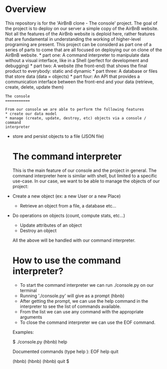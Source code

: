 Overview
========

This repository is for the 'AirBnB clone - The console' project. The goal of 
the project is to deploy on our server a simple copy of the AirBnB website.
Not all the features of the AirBnb website is deploid here, rather features 
that are fundamental in understanding the working of higher-level programing 
are present.
This project can be considerd as part one of a series of parts to come that 
are all focused on deploying our on clone of the AirBnB website.
	* part one: A command interpreter to manipulate data without a visual 
interface, like in a Shell (perfect for development and debugging)
	* part two: A website (the front-end) that shows the final product 
	to everybody: static and dynamic
	* part three: A database or files that store data (data = objects)
	* part four: An API that provides a communication interface between 
the front-end and your data (retrieve, create, delete, update them)

	The console
	===========

	From our console we are able to perform the following features
	* create our data model
	* manage (create, update, destroy, etc) objects via a console / command 
	interpreter
* store and persist objects to a file (JSON file)

	The command interpreter
	=======================

	This is the main feature of our console and the project in general.
	The command interpreter here is similar with shell, but limited to a specific 
	use-case. In our case, we want to be able to manage the objects of our project:

* Create a new object (ex: a new User or a new Place)
	* Retrieve an object from a file, a database etc…
* Do operations on objects (count, compute stats, etc…)
	* Update attributes of an object
	* Destroy an object

	All the above will be handled with our command interpreter.


	How to use the command interpreter?
	===================================


	* To start the command interpreter we can run ./console.py on our terminal
	* Running './console.py' will give as a prompt (hbnb)
	* After getting the prompt, we can use the help command in the interpreter 
	to see the list of commands available.
	* From the list we can use any command with the appropriate arguments
	* To close the command interpreter we can use the EOF command.

	Examples:

	$ ./console.py
	(hbnb) help

	Documented commands (type help <topic>):
		EOF  help  quit

	(hbnb)
	(hbnb)
	(hbnb) quit
	$
